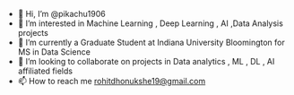 - 👋 Hi, I’m @pikachu1906
- 👀 I’m interested in Machine Learning , Deep Learning , AI ,Data Analysis projects
- 🌱 I’m currently a Graduate Student at Indiana University Bloomington for MS in Data Science
- 💞️ I’m looking to collaborate on projects in Data analytics , ML , DL , AI affiliated fields
- 📫 How to reach me rohitdhonukshe19@gmail.com

<!---
pikachu1906/pikachu1906 is a ✨ special ✨ repository because its `README.md` (this file) appears on your GitHub profile.
You can click the Preview link to take a look at your changes.
--->
